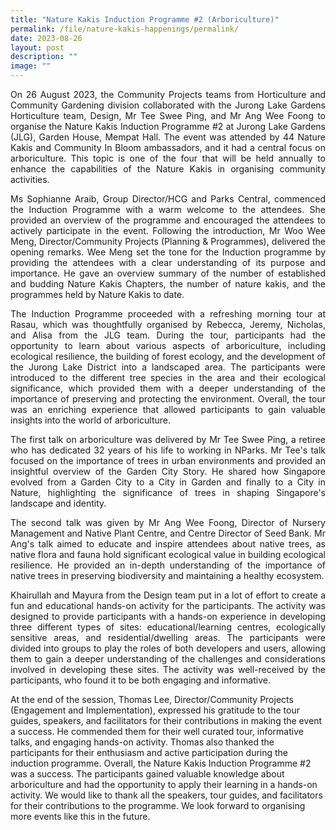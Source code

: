 ```yaml
---
title: "Nature Kakis Induction Programme #2 (Arboriculture)"
permalink: /file/nature-kakis-happenings/permalink/
date: 2023-08-26
layout: post
description: ""
image: ""
---
```

<section><p align="justify">On 26 August 2023, the Community Projects teams from Horticulture and Community Gardening division collaborated with the Jurong Lake Gardens Horticulture team, Design, Mr Tee Swee Ping, and Mr Ang Wee Foong to organise the Nature Kakis Induction Programme #2 at Jurong Lake Gardens (JLG), Garden House, Mempat Hall. The event was attended by 44 Nature Kakis and Community In Bloom ambassadors, and it had a central focus on arboriculture. This topic is one of the four that will be held annually to enhance the capabilities of the Nature Kakis in organising community activities.</p> 

<p align="justify">Ms Sophianne Araib, Group Director/HCG and Parks Central, commenced the Induction Programme with a warm welcome to the attendees. She provided an overview of the programme and encouraged the attendees to actively participate in the event. Following the introduction, Mr Woo Wee Meng, Director/Community Projects (Planning &amp; Programmes), delivered the opening remarks. Wee Meng set the tone for the Induction programme by providing the attendees with a clear understanding of its purpose and importance. He gave an overview summary of the number of established and budding Nature Kakis Chapters, the number of nature kakis, and the programmes held by Nature Kakis to date.</p>
	
<p align="justify">The Induction Programme proceeded with a refreshing morning tour at Rasau, which was thoughtfully organised by Rebecca, Jeremy, Nicholas, and Alisa from the JLG team. During the tour, participants had the opportunity to learn about various aspects of arboriculture, including ecological resilience, the building of forest ecology, and the development of the Jurong Lake District into a landscaped area. The participants were introduced to the different tree species in the area and their ecological significance, which provided them with a deeper understanding of the importance of preserving and protecting the environment. Overall, the tour was an enriching experience that allowed participants to gain valuable insights into the world of arboriculture.</p>

<p align="justify">The first talk on arboriculture was delivered by Mr Tee Swee Ping, a retiree who has dedicated 32 years of his life to working in NParks. Mr Tee's talk focused on the importance of trees in urban environments and provided an insightful overview of the Garden City Story. He shared how Singapore evolved from a Garden City to a City in Garden and finally to a City in Nature, highlighting the significance of trees in shaping Singapore's landscape and identity.</p>
	
<p align="justify">The second talk was given by Mr Ang Wee Foong, Director of Nursery Management and Native Plant Centre, and Centre Director of Seed Bank. Mr Ang's talk aimed to educate and inspire attendees about native trees, as native flora and fauna hold significant ecological value in building ecological resilience. He provided an in-depth understanding of the importance of native trees in preserving biodiversity and maintaining a healthy ecosystem.</p>
	
<p align="justify">Khairullah and Mayura from the Design team put in a lot of effort to create a fun and educational hands-on activity for the participants. The activity was designed to provide participants with a hands-on experience in developing three different types of sites: educational/learning centres, ecologically sensitive areas, and residential/dwelling areas. The participants were divided into groups to play the roles of both developers and users, allowing them to gain a deeper understanding of the challenges and considerations involved in developing these sites. The activity was well-received by the participants, who found it to be both engaging and informative.</p>
At the end of the session, Thomas Lee, Director/Community Projects (Engagement and Implementation), expressed his gratitude to the tour guides, speakers, and facilitators for their contributions in making the event a success. He commended them for their well curated tour, informative talks, and engaging hands-on activity. Thomas also thanked the participants for their enthusiasm and active participation during the induction programme. 
Overall, the Nature Kakis Induction Programme #2 was a success. The participants gained valuable knowledge about arboriculture and had the opportunity to apply their learning in a hands-on activity. We would like to thank all the speakers, tour guides, and facilitators for their contributions to the programme. We look forward to organising more events like this in the future.​</section>